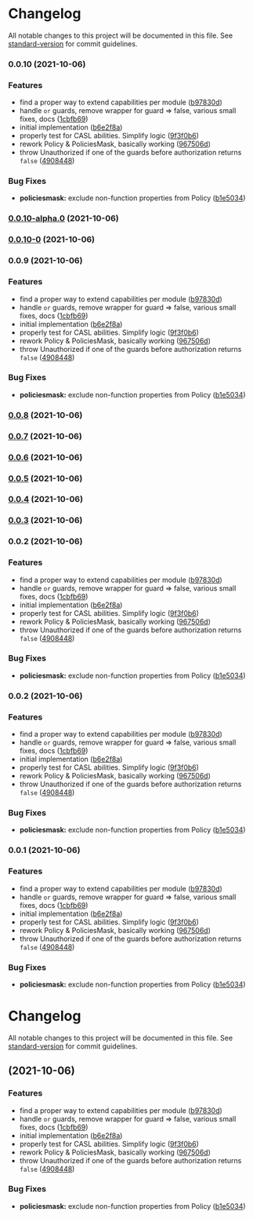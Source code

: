 # Changelog

All notable changes to this project will be documented in this file. See [standard-version](https://github.com/conventional-changelog/standard-version) for commit guidelines.

### 0.0.10 (2021-10-06)


### Features

* find a proper way to extend capabilities per module ([b97830d](https://github.com/Scitizen/nest-casl/commit/b97830d890185c25f3e956e37f525337b9789566))
* handle `or` guards, remove wrapper for guard => false, various small fixes, docs ([1cbfb69](https://github.com/Scitizen/nest-casl/commit/1cbfb6920a9ab4baeae2d0cb68a56758c00bdb16))
* initial implementation ([b6e2f8a](https://github.com/Scitizen/nest-casl/commit/b6e2f8a25a7226e3f0be0df22ed6fa9d2bd15ade))
* properly test for CASL abilities. Simplify logic ([9f3f0b6](https://github.com/Scitizen/nest-casl/commit/9f3f0b65a724e22d3c26cecfb668b3b06b4db71d))
* rework Policy & PoliciesMask, basically working ([967506d](https://github.com/Scitizen/nest-casl/commit/967506d45dcfab8a6e3d34e114232c9e2b30ac7f))
* throw Unauthorized if one of the guards before authorization returns `false` ([4908448](https://github.com/Scitizen/nest-casl/commit/4908448928918b5d6a8e4e69fb9d53668a78859e))


### Bug Fixes

* **policiesmask:** exclude non-function properties from Policy ([b1e5034](https://github.com/Scitizen/nest-casl/commit/b1e503433aad96565dde1a1fed8a3be3c1e90b3d))

### [0.0.10-alpha.0](https://github.com/Scitizen/nest-casl/compare/v0.0.9...v0.0.10-alpha.0) (2021-10-06)

### [0.0.10-0](https://github.com/Scitizen/nest-casl/compare/v0.0.9...v0.0.10-0) (2021-10-06)

### 0.0.9 (2021-10-06)


### Features

* find a proper way to extend capabilities per module ([b97830d](https://github.com/Scitizen/nest-casl/commit/b97830d890185c25f3e956e37f525337b9789566))
* handle `or` guards, remove wrapper for guard => false, various small fixes, docs ([1cbfb69](https://github.com/Scitizen/nest-casl/commit/1cbfb6920a9ab4baeae2d0cb68a56758c00bdb16))
* initial implementation ([b6e2f8a](https://github.com/Scitizen/nest-casl/commit/b6e2f8a25a7226e3f0be0df22ed6fa9d2bd15ade))
* properly test for CASL abilities. Simplify logic ([9f3f0b6](https://github.com/Scitizen/nest-casl/commit/9f3f0b65a724e22d3c26cecfb668b3b06b4db71d))
* rework Policy & PoliciesMask, basically working ([967506d](https://github.com/Scitizen/nest-casl/commit/967506d45dcfab8a6e3d34e114232c9e2b30ac7f))
* throw Unauthorized if one of the guards before authorization returns `false` ([4908448](https://github.com/Scitizen/nest-casl/commit/4908448928918b5d6a8e4e69fb9d53668a78859e))


### Bug Fixes

* **policiesmask:** exclude non-function properties from Policy ([b1e5034](https://github.com/Scitizen/nest-casl/commit/b1e503433aad96565dde1a1fed8a3be3c1e90b3d))

### [0.0.8](https://github.com/Scitizen/nest-casl/compare/v0.0.7...v0.0.8) (2021-10-06)

### [0.0.7](https://github.com/Scitizen/nest-casl/compare/v0.0.5...v0.0.7) (2021-10-06)

### [0.0.6](https://github.com/Scitizen/nest-casl/compare/v0.0.5...v0.0.6) (2021-10-06)

### [0.0.5](https://github.com/Scitizen/nest-casl/compare/v0.0.3...v0.0.5) (2021-10-06)

### [0.0.4](https://github.com/Scitizen/nest-casl/compare/v0.0.3...v0.0.4) (2021-10-06)

### [0.0.3](https://github.com/Scitizen/nest-casl/compare/v0.0.2...v0.0.3) (2021-10-06)

### 0.0.2 (2021-10-06)


### Features

* find a proper way to extend capabilities per module ([b97830d](https://github.com/Scitizen/nest-casl/commit/b97830d890185c25f3e956e37f525337b9789566))
* handle `or` guards, remove wrapper for guard => false, various small fixes, docs ([1cbfb69](https://github.com/Scitizen/nest-casl/commit/1cbfb6920a9ab4baeae2d0cb68a56758c00bdb16))
* initial implementation ([b6e2f8a](https://github.com/Scitizen/nest-casl/commit/b6e2f8a25a7226e3f0be0df22ed6fa9d2bd15ade))
* properly test for CASL abilities. Simplify logic ([9f3f0b6](https://github.com/Scitizen/nest-casl/commit/9f3f0b65a724e22d3c26cecfb668b3b06b4db71d))
* rework Policy & PoliciesMask, basically working ([967506d](https://github.com/Scitizen/nest-casl/commit/967506d45dcfab8a6e3d34e114232c9e2b30ac7f))
* throw Unauthorized if one of the guards before authorization returns `false` ([4908448](https://github.com/Scitizen/nest-casl/commit/4908448928918b5d6a8e4e69fb9d53668a78859e))


### Bug Fixes

* **policiesmask:** exclude non-function properties from Policy ([b1e5034](https://github.com/Scitizen/nest-casl/commit/b1e503433aad96565dde1a1fed8a3be3c1e90b3d))

### 0.0.2 (2021-10-06)


### Features

* find a proper way to extend capabilities per module ([b97830d](https://github.com/Scitizen/nest-casl/commit/b97830d890185c25f3e956e37f525337b9789566))
* handle `or` guards, remove wrapper for guard => false, various small fixes, docs ([1cbfb69](https://github.com/Scitizen/nest-casl/commit/1cbfb6920a9ab4baeae2d0cb68a56758c00bdb16))
* initial implementation ([b6e2f8a](https://github.com/Scitizen/nest-casl/commit/b6e2f8a25a7226e3f0be0df22ed6fa9d2bd15ade))
* properly test for CASL abilities. Simplify logic ([9f3f0b6](https://github.com/Scitizen/nest-casl/commit/9f3f0b65a724e22d3c26cecfb668b3b06b4db71d))
* rework Policy & PoliciesMask, basically working ([967506d](https://github.com/Scitizen/nest-casl/commit/967506d45dcfab8a6e3d34e114232c9e2b30ac7f))
* throw Unauthorized if one of the guards before authorization returns `false` ([4908448](https://github.com/Scitizen/nest-casl/commit/4908448928918b5d6a8e4e69fb9d53668a78859e))


### Bug Fixes

* **policiesmask:** exclude non-function properties from Policy ([b1e5034](https://github.com/Scitizen/nest-casl/commit/b1e503433aad96565dde1a1fed8a3be3c1e90b3d))

### 0.0.1 (2021-10-06)


### Features

* find a proper way to extend capabilities per module ([b97830d](https://github.com/Scitizen/nest-casl/commit/b97830d890185c25f3e956e37f525337b9789566))
* handle `or` guards, remove wrapper for guard => false, various small fixes, docs ([1cbfb69](https://github.com/Scitizen/nest-casl/commit/1cbfb6920a9ab4baeae2d0cb68a56758c00bdb16))
* initial implementation ([b6e2f8a](https://github.com/Scitizen/nest-casl/commit/b6e2f8a25a7226e3f0be0df22ed6fa9d2bd15ade))
* properly test for CASL abilities. Simplify logic ([9f3f0b6](https://github.com/Scitizen/nest-casl/commit/9f3f0b65a724e22d3c26cecfb668b3b06b4db71d))
* rework Policy & PoliciesMask, basically working ([967506d](https://github.com/Scitizen/nest-casl/commit/967506d45dcfab8a6e3d34e114232c9e2b30ac7f))
* throw Unauthorized if one of the guards before authorization returns `false` ([4908448](https://github.com/Scitizen/nest-casl/commit/4908448928918b5d6a8e4e69fb9d53668a78859e))


### Bug Fixes

* **policiesmask:** exclude non-function properties from Policy ([b1e5034](https://github.com/Scitizen/nest-casl/commit/b1e503433aad96565dde1a1fed8a3be3c1e90b3d))

# Changelog

All notable changes to this project will be documented in this file. See [standard-version](https://github.com/conventional-changelog/standard-version) for commit guidelines.

##  (2021-10-06)


### Features

* find a proper way to extend capabilities per module ([b97830d](https://github.com/Scitizen/nest-casl/commit/b97830d890185c25f3e956e37f525337b9789566))
* handle `or` guards, remove wrapper for guard => false, various small fixes, docs ([1cbfb69](https://github.com/Scitizen/nest-casl/commit/1cbfb6920a9ab4baeae2d0cb68a56758c00bdb16))
* initial implementation ([b6e2f8a](https://github.com/Scitizen/nest-casl/commit/b6e2f8a25a7226e3f0be0df22ed6fa9d2bd15ade))
* properly test for CASL abilities. Simplify logic ([9f3f0b6](https://github.com/Scitizen/nest-casl/commit/9f3f0b65a724e22d3c26cecfb668b3b06b4db71d))
* rework Policy & PoliciesMask, basically working ([967506d](https://github.com/Scitizen/nest-casl/commit/967506d45dcfab8a6e3d34e114232c9e2b30ac7f))
* throw Unauthorized if one of the guards before authorization returns `false` ([4908448](https://github.com/Scitizen/nest-casl/commit/4908448928918b5d6a8e4e69fb9d53668a78859e))


### Bug Fixes

* **policiesmask:** exclude non-function properties from Policy ([b1e5034](https://github.com/Scitizen/nest-casl/commit/b1e503433aad96565dde1a1fed8a3be3c1e90b3d))
